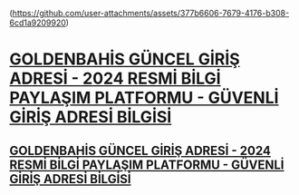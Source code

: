 
(https://github.com/user-attachments/assets/377b6606-7679-4176-b308-6cd1a9209920)

<h1><a href="http://gg.gg/1c66o0" title="GOLDENBAHİS YENİLENEN GİRİŞ ADRESİ"><img 

<h2>GOLDENBAHİS GÜNCEL GİRİŞ ADRESİ - 2024 RESMİ BİLGİ PAYLAŞIM PLATFORMU - GÜVENLİ GİRİŞ ADRESİ BİLGİSİ</h2>
<h2>GOLDENBAHİS GÜNCEL GİRİŞ ADRESİ - 2024 RESMİ BİLGİ PAYLAŞIM PLATFORMU - GÜVENLİ GİRİŞ ADRESİ BİLGİSİ</h2>
